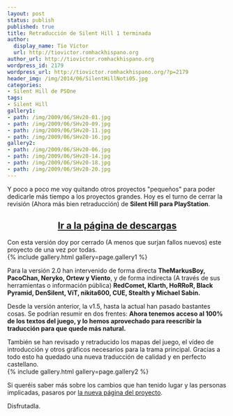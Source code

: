 ```yaml
---
layout: post
status: publish
published: true
title: Retraducción de Silent Hill 1 terminada
author:
  display_name: Tío Víctor
  url: http://tiovictor.romhackhispano.org
author_url: http://tiovictor.romhackhispano.org
wordpress_id: 2179
wordpress_url: http://tiovictor.romhackhispano.org/?p=2179
header_img: /img/2014/06/SilentHillNoti05.jpg
categories:
- Silent Hill de PSOne
tags:
- Silent Hill
gallery1:
- path: /img/2009/06/SHv20-01.jpg
- path: /img/2009/06/SHv20-09.jpg
- path: /img/2009/06/SHv20-11.jpg
- path: /img/2009/06/SHv20-16.jpg
gallery2:
- path: /img/2009/06/SHv20-06.jpg
- path: /img/2009/06/SHv20-14.jpg
- path: /img/2009/06/SHv20-18.jpg
- path: /img/2009/06/SHv20-20.jpg
---
```

Y poco a poco me voy quitando otros proyectos "pequeños" para poder dedicarle más 
tiempo a los proyectos grandes. Hoy es el turno de cerrar la revisión (Ahora más bien 
retraducción) de **Silent Hill para PlayStation**.

<h2 style="text-align: center;"><strong><a href="http://tiovictor.romhackhispano.org/silent-hill-1/descargar/">Ir 
a la página de descargas</a></strong></h2>

Con esta versión doy por cerrado (A menos que surjan fallos nuevos) este proyecto de 
una vez por todas.  
{% include gallery.html gallery=page.gallery1 %}

Para la versión 2.0 han intervenido de forma directa **TheMarkusBoy, PacoChan, Neryko, 
Ortew y Viento**, y de forma indirecta (A través de sus herramientas o información pública) 
**RedComet, Klarth, HoRRoR, Black Pyramid, DenSilent, ViT, nikita600, CUE, Stealth y 
Michael Sabin.**

Desde la versión anterior, la v1.5, hasta la actual han pasado bastantes cosas. Se podrían 
resumir en dos frentes: **Ahora tenemos acceso al 100% de los textos del juego, y lo hemos 
aprovechado para reescribir la traducción para que quede más natural.**

También se han revisado y retraducido los mapas del juego, el vídeo de introducción y otros 
gráficos necesarios para la trama principal. Gracias a todo esto ha quedado una nueva 
traducción de calidad y en perfecto castellano.  
{% include gallery.html gallery=page.gallery2 %}

Si queréis saber más sobre los cambios que han tenido lugar y las personas implicadas, pasaros por 
[la nueva página del proyecto](http://tiovictor.romhackhispano.org/silent-hill-1/).

Disfrutadla.
